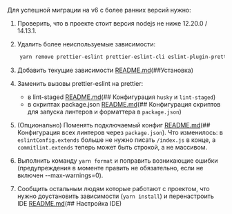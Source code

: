 Для успешной миграции на v6 с более ранних версий нужно:

1. Проверить, что в проекте стоит версия nodejs не ниже 12.20.0 / 14.13.1.

2. Удалить более неиспользуемые зависимости:

```sh
    yarn remove prettier-eslint prettier-eslint-cli eslint-plugin-prettier
```

3. Добавить текущие зависимости [README.md](README.md)(##Установка)

4. Заменить вызовы prettier-eslint на prettier:

    - в lint-staged [README.md](README.md)(## Конфигурация `husky` и `lint-staged`)
    - в скриптах package.json [README.md](README.md)(## Конфигурация скриптов для запуска линтеров и форматтера в `package.json`)

5. (Опционально) Поменять подключаемый конфиг [README.md](README.md)(## Конфигурация всех линтеров через `package.json`). Что изменилось: в `eslintConfig.extends` больше не нужно писать `/index.js` в конце, а `commitlint.extends` теперь может быть строкой, а не массивом.

6. Выполнить команду `yarn format` и поправить возникающие ошибки (предупреждения в моменте править не обязательно, если не включен --max-warnings=0).

7. Сообщить остальным людям которые работают с проектом, что нужно доустановить зависимости (`yarn install`) и перенастроить IDE [README.md](README.md)(## Настройка IDE)
